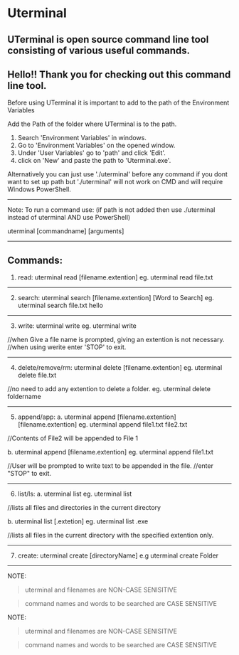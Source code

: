 # Uterminal
UTerminal is open source command line tool consisting of various useful commands.
------------------------------------------------------------------------------
Hello!! Thank you for checking out this command line tool.
------------------------------------------------------------------------------


Before using UTerminal it is important to add to the path of the Environment Variables

Add the Path of the folder where UTerminal is to the path.
1. Search 'Environment Variables' in windows.
2. Go to 'Environment Variables' on the opened window.
3. Under 'User Variables' go to 'path' and click 'Edit'.
4. click on 'New' and paste the path to 'Uterminal.exe'. 

Alternatively you can just use './uterminal' before any command if you dont want to set up path but './uterminal' will not work on CMD and will require Windows PowerShell.

------------------------------------------------------------------------------

Note: To run a command use: (if path is not added then use ./uterminal instead of uterminal AND use PowerShell)

uterminal [commandname] [arguments]

------------------------------------------------------------------------------
Commands:
------------------------------------------------------------------------------

1. read:
uterminal read [filename.extention]
eg. uterminal read file.txt

------------------------------------------------------------------------------

2. search:
uterminal search [filename.extention] [Word to Search]
eg. uterminal search file.txt hello

------------------------------------------------------------------------------

3. write:
uterminal write
eg. uterminal write


//when Give a file name is prompted, giving an extention is not necessary.
//when using werite enter 'STOP' to exit.

------------------------------------------------------------------------------

4. delete/remove/rm:
uterminal delete [filename.extention]
eg. uterminal delete file.txt

//no need to add any extention to delete a folder.
eg. uterminal delete foldername

------------------------------------------------------------------------------

5. append/app:
a. uterminal append [filename.extention] [filename.extention] 
eg. uterminal append file1.txt file2.txt

//Contents of File2 will be appended to File 1

b. uterminal append [filename.extention]
eg. uterminal append file1.txt

//User will be prompted to write text to be appended in the file.
//enter "STOP" to exit.

------------------------------------------------------------------------------

6. list/ls:
a. uterminal list 
eg. uterminal list

//lists all files and directories in the current directory


b. uterminal list [.extetion]
eg. uterminal list .exe

//lists all files in the current directory with the specified extention only.

------------------------------------------------------------------------------

7. create:
uterminal create [directoryName]
e.g uterminal create Folder

------------------------------------------------------------------------------
NOTE:
> uterminal and filenames are NON-CASE SENISITIVE

> command names and words to be searched are CASE SENSITIVE


NOTE:
> uterminal and filenames are NON-CASE SENISITIVE

> command names and words to be searched are CASE SENSITIVE
